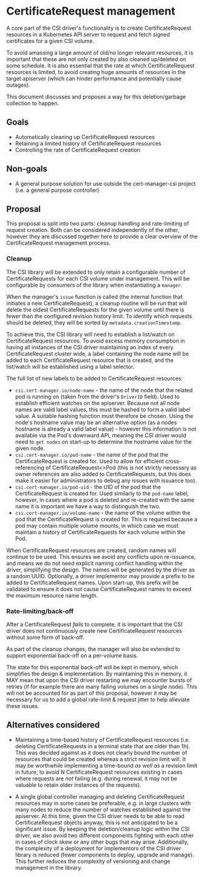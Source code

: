 # CertificateRequest management

A core part of the CSI driver's functionality is to create CertificateRequest resources in a Kubernetes API
server to request and fetch signed certificates for a given CSI volume.

To avoid amassing a large amount of old/no longer relevant resources, it is important that these are not only
created by also cleaned up/deleted on some schedule.
It is also essential that the rate at which CertificateRequest resources is limited, to avoid creating huge
amounts of resources in the target apiserver (which can hinder performance and potentially cause outages).

This document discusses and proposes a way for this deletion/garbage collection to happen.

## Goals

* Automatically cleaning up CertificateRequest resources
* Retaining a limited history of CertificateRequest resources
* Controlling the rate of CertificateRequest creation

## Non-goals

* A general purpose solution for use outside the cert-manager-csi project (i.e. a general purpose controller)

## Proposal

This proposal is split into two parts: cleanup handling and rate-limiting of request creation. Both can be
considered independently of the other, however they are discussed together here to provide a clear overview
of the CertificateRequest management process.

### Cleanup

The CSI library will be extended to only retain a configurable number of CertificateRequests for each CSI
volume under management. This will be configurable by consumers of the library when instantiating a `manager`.

When the manager's `issue` function is called (the internal function that initiates a new CertificateRequest),
a cleanup routine will be run that will delete the oldest CertificateRequests for the given volume until
there is fewer than the configured revision history limit. To identify which requests should be deleted, they
will be sorted by `metadata.creationTimestamp`.

To achieve this, the CSI library will need to establish a list/watch on CertificateRequest resources.
To avoid excess memory consumption in having all instances of the CSI driver maintaining an index of every
CertificateRequest cluster wide, a label containing the node name will be added to each CertificateRequest
resource that is created, and the list/watch will be established using a label selector.

The full list of new labels to be added to CertificateRequest resources:

* `csi.cert-manager.io/node-name` - the name of the node that the related pod is running on (taken from the
  driver's `DriverID` field). Used to establish efficient watches on the apiserver. Because not all node names
  are valid label values, this must be hashed to form a valid label value. A suitable hashing function must
  therefore be chosen. Using the node's hostname value may be an alternative option (as a nodes hostname is
  already a valid label value) - however this information is not available via the Pod's downward API, meaning
  the CSI driver would need to `get nodes` on start-up to determine the hostname value for the given node.
* `csi.cert-manager.io/pod-name` - the name of the pod that the CertificateRequest is created for. Used to
  allow for efficient cross-referencing of CertificateRequest<>Pod (this is not strictly necessary as owner
  references are also added to CertificateRequests, but this does make it easier for administrators to debug
  any issues with issuance too).
* `csi.cert-manager.io/pod-uid` - the UID of the pod that the CertificateRequest is created for. Used similarly
  to the `pod-name` label, however, in cases where a pod is deleted and re-created with the same name it is
  important we have a way to distinguish the two.
* `csi.cert-manager.io/volume-name` - the name of the volume within the pod that the CertificateRequest is
  created for. This is required because a pod may contain multiple volume mounts, in which case we must maintain
  a history of CertificateRequests for each volume within the Pod.

When CertificateRequest resources are created, random names will continue to be used. This ensures we avoid any
conflicts upon re-issuance, and means we do not need explicit naming conflict handling within the driver, simplifying
the design. The names will be generated by the driver as a random UUID. Optionally, a driver implementor may provide a
prefix to be added to CertificateRequest names. Upon start-up, this prefix will be validated to ensure it does not
cause CertificateRequest names to exceed the maximum resource name length.

### Rate-limiting/back-off

After a CertificateRequest *fails* to complete, it is important that the CSI driver does not continuously create
new CertificateRequest resources without some form of back-off.

As part of the cleanup changes, the manager will also be extended to support exponential back-off on a per-volume
basis.

The state for this exponential back-off will be kept in memory, which simplifies the design & implementation.
By maintaining this in memory, it MAY mean that upon the CSI driver restarting we may encounter bursts of retries
(if for example there are many failing volumes on a single node). This will not be accounted for as part of this
proposal, however it may be necessary for us to add a global rate-limit & request jitter to help alleviate these
issues.

## Alternatives considered

* Maintaining a time-based history of CertificateRequest resources (i.e. deleting CertificateRequests in a terminal
  state that are older than 1h). This was decided against as it does not clearly bound the number of resources that
  could be created whereas a strict revision limit will. It may be worthwhile implementing a time-bound _as well as_
  a revision limit in future, to avoid N CertificateRequest resources existing in cases where requests are _not_
  failing (e.g. during renewal, it may not be valuable to retain older instances of the requests).

* A single global controller managing and deleting CertificateRequest resources may in some cases be preferable, e.g.
  in large clusters with many nodes to reduce the number of watches established against the apiserver. At this time,
  given the CSI driver needs to be able to read CertificateRequest objects anyway, this is not anticipated to be a
  significant issue. By keeping the deletion/cleanup logic within the CSI driver, we also avoid two different
  components fighting with each other in cases of clock skew or any other bugs that may arise. Additionally, the
  complexity of a deployment for implementors of the CSI driver library is reduced (fewer components to deploy, upgrade
  and manage). This further reduces the complexity of versioning and change management in the library.
